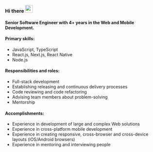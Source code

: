 ### Hi there <img src="https://c.tenor.com/Wx9IEmZZXSoAAAAi/hi.gif" height="25" width="25"/>

#### Senior Software Engineer with 4+ years in the Web and Mobile Development.

#### Primary skills:
- JavaScript, TypeScript
- React.js, Next.js, React Native
- Node.js

#### Responsibilities and roles:
- Full-stack development
- Establishing releasing and continuous delivery processes
- Code reviewing and code refactoring
- Advising team members about problem-solving
- Mentorship

#### Accomplishments:
- Experience in development of large and complex Web solutions
- Experience in cross-platform mobile development
- Experience in creating responsive, cross-browser and cross-device layouts (iOS/Android browsers)
- Experience in mentoring and interviewing people
